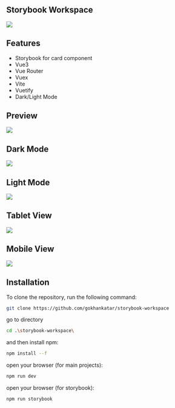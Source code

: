 ## Storybook Workspace

<img src="/src/assets/preview-images/storybook.png" />

## Features

- Storybook for card component
- Vue3
- Vue Router
- Vuex
- Vite
- Vuetify
- Dark/Light Mode

## Preview

<img src="/src/assets/preview-images/general-view.png" />

## Dark Mode

<img src="/src/assets/preview-images/dark-mode.png" />

## Light Mode

<img src="/src/assets/preview-images/light-mode.png" />

## Tablet View

<img src="/src/assets/preview-images/tablet-view.png" />

## Mobile View

<img src="/src/assets/preview-images/mobile-view.png" />

## Installation

To clone the repository, run the following command:

```sh
git clone https://github.com/gokhankatar/storybook-workspace

``` 
go to directory

```sh
cd .\storybook-workspace\

``` 
and then install npm:

```sh
npm install --f

``` 
open your browser (for main projects):

```sh
npm run dev

``` 
open your browser (for storybook):

```sh
npm run storybook

